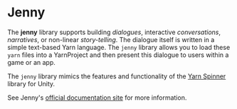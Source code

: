 # Jenny

The **jenny** library supports building *dialogues*, interactive *conversations*, *narratives*,
or non-linear *story-telling*. The dialogue itself is written in a simple text-based Yarn language.
The `jenny` library allows you to load these `yarn` files into a YarnProject and then present this
dialogue to users within a game or an app.

The `jenny` library mimics the features and functionality of the [Yarn Spinner] library for Unity.

See Jenny's [official documentation site] for more information.


[Yarn Spinner]: https://docs.yarnspinner.dev/
[official documentation site]: https://docs.flame-engine.org/main/other_modules/jenny/index.html
